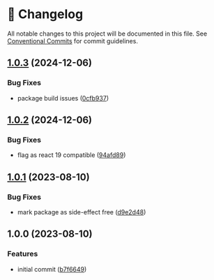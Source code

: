 <!-- markdownlint-disable --><!-- textlint-disable -->

# 📓 Changelog

All notable changes to this project will be documented in this file. See
[Conventional Commits](https://conventionalcommits.org) for commit guidelines.

## [1.0.3](https://github.com/rexxars/react-safe-json-ld/compare/v1.0.2...v1.0.3) (2024-12-06)

### Bug Fixes

- package build issues ([0cfb937](https://github.com/rexxars/react-safe-json-ld/commit/0cfb937a6230f83ec3c7776d018dc023a2237a0c))

## [1.0.2](https://github.com/rexxars/react-safe-json-ld/compare/v1.0.1...v1.0.2) (2024-12-06)

### Bug Fixes

- flag as react 19 compatible ([94afd89](https://github.com/rexxars/react-safe-json-ld/commit/94afd897ed19bfa7df75afbdc2ce9751da19fa1e))

## [1.0.1](https://github.com/rexxars/react-safe-json-ld/compare/v1.0.0...v1.0.1) (2023-08-10)

### Bug Fixes

- mark package as side-effect free ([d9e2d48](https://github.com/rexxars/react-safe-json-ld/commit/d9e2d48e3bce7a3ddae5b146cdec368453d0a689))

## 1.0.0 (2023-08-10)

### Features

- initial commit ([b7f6649](https://github.com/rexxars/react-safe-json-ld/commit/b7f66493ec03382e6fbbd5f8533a8c284cd11eb7))
